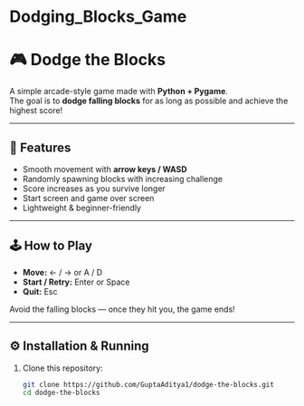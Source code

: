 # Dodging_Blocks_Game
# 🎮 Dodge the Blocks

A simple arcade-style game made with **Python + Pygame**.  
The goal is to **dodge falling blocks** for as long as possible and achieve the highest score!

---

## 🚀 Features
- Smooth movement with **arrow keys / WASD**
- Randomly spawning blocks with increasing challenge
- Score increases as you survive longer
- Start screen and game over screen
- Lightweight & beginner-friendly

---

## 🕹️ How to Play
- **Move:** ← / → or A / D  
- **Start / Retry:** Enter or Space  
- **Quit:** Esc  

Avoid the falling blocks — once they hit you, the game ends!  

---

## ⚙️ Installation & Running
1. Clone this repository:
   ```bash
   git clone https://github.com/GuptaAditya1/dodge-the-blocks.git
   cd dodge-the-blocks
